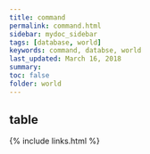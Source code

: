 ```yaml
---
title: command
permalink: command.html
sidebar: mydoc_sidebar
tags: [database, world]
keywords: command, databse, world
last_updated: March 16, 2018
summary:
toc: false
folder: world
---
```


## table

{% include links.html %}